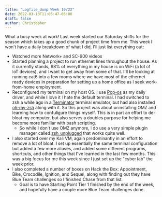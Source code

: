 ```yaml
---
title: "Logfile_dump Week 10/22"
date: 2022-03-13T11:05:47-05:00
draft: false
author: Christopher
---
```


What a busy week at work! Last week started our Saturday shifts for the season which takes up a good chunk of project time from me. This week I won't have a daily breakdown of what I did, I'll just list everything out:
- Watched more Network+ and SC-900 videos
- Started planning a project to run ethernet lines throughout the house. As it currently stands, 98% of everything in my house is on WiFi (a lot of IoT devices), and I want to get away from some of that. I'll be looking at running cat6 into a few rooms where we have most of the ethernet-ready devices in preparation for setting up a home office as I seek work-from-home employment.
- Reconfigured my terminal on my host OS. I use [Pop-os](https://pop.system76.com/) as my daily driver, and while I love it I hate the default terminal. I had switched to zsh a while ago in a [Terminator](https://gnome-terminator.org/) terminal emulator, but had also installed [oh-my-zsh](https://ohmyz.sh/) along with it. So this project was about uninstalling OMZ and learning how to confuligure things myself. This is in part an effort to de-bloat my computer, but also serves a doubles purpose for helping me become more familiar with bash scripting.
	- So while I don't use OMZ anymore, I do use a very simple plugin manager called [zsh_unplugged](https://github.com/mattmc3/zsh_unplugged) that works quite well.
- I also started over my Kali VM, again predominantly in an effort to remove a lot of bloat. I set up essentially the same terminal configuration but added a few more aliases, and added some different programs, shortcuts, and other things that I've learned in the last few months. This was a big focus for me this week since I just set up the "cyber lab" the week prior.
- I also completed a number of boxes on Hack the Box: Appointment, Bike, Crocodile, Ignition, and Sequel, along with finding out they have Blue Team challenges so I finished Chase from that list.
	- Goal is to have Starting Point Tier 1 finished by the end of the week, and hopefully have a couple more Blue Team challenges done.
